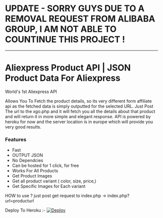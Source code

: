 # UPDATE - SORRY GUYS DUE TO A REMOVAL REQUEST FROM ALIBABA GROUP, I AM NOT ABLE TO COUNTINUE THIS PROJECT ! 

--------------------------------------------------------------------------------------------------------------
# Aliexpress Product API | JSON Product Data For Aliexpress 
World's 1st Aliexpress API 

Allows You To Fetch the product details, so its very different form affiliate api as the fetched data is simply outputted for the selected URL. Just Post The url to the xgo.php and it will fetch you all the details about that product and will return it in more simple and elegant response. API is powered by heroku for now and the server location is in europe which will provide you very good results.

### Features

 - Fast
 - OUTPUT JSON
 - No Dependcies 
 - Can be hosted for 1 click, for free
 - Works For All Products
 - Get Product Images
 - Get all product variant ( color, size, price,)
 - Get Specific Images for Each variant 


HOW to use ?
just post get request to index.php ->   index.php?url=producturl


Deploy To Heroku :-
<a href="https://heroku.com/deploy">
  <img src="https://www.herokucdn.com/deploy/button.svg" alt="Deploy">
</a>


